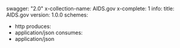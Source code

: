 swagger: "2.0"
x-collection-name: AIDS.gov
x-complete: 1
info:
  title: AIDS.gov
  version: 1.0.0
schemes:
- http
produces:
- application/json
consumes:
- application/json